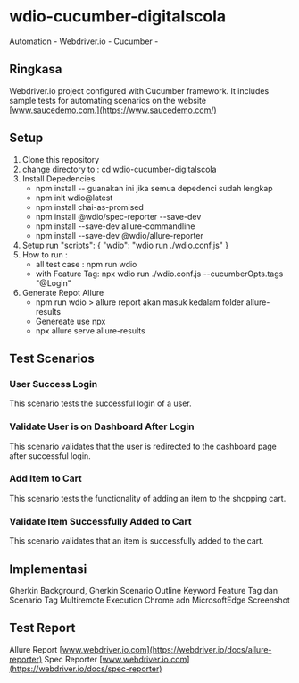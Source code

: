 # wdio-cucumber-digitalscola
Automation - Webdriver.io - Cucumber - 

## Ringkasa
Webdriver.io project configured with Cucumber framework. 
It includes sample tests for automating scenarios on the website [www.saucedemo.com.](https://www.saucedemo.com/)

## Setup
1. Clone this repository
2. change directory to : cd wdio-cucumber-digitalscola
3. Install Depedencies
    - npm install -- guanakan ini jika semua depedenci sudah lengkap
    - npm init wdio@latest
    - npm install chai-as-promised
    - npm install @wdio/spec-reporter --save-dev
    - npm install --save-dev allure-commandline
    - npm install --save-dev @wdio/allure-reporter
4. Setup run
    "scripts": { "wdio": "wdio run ./wdio.conf.js" }
5. How to run : 
    - all test case : npm run wdio
    - with Feature Tag: npx wdio run ./wdio.conf.js --cucumberOpts.tags "@Login"
6. Generate Repot Allure
    - npm run wdio > allure report akan masuk kedalam folder allure-results
    - Genereate use npx 
    - npx allure serve allure-results

## Test Scenarios
### User Success Login
This scenario tests the successful login of a user.

### Validate User is on Dashboard After Login
This scenario validates that the user is redirected to the dashboard page after successful login.

### Add Item to Cart
This scenario tests the functionality of adding an item to the shopping cart.

### Validate Item Successfully Added to Cart
This scenario validates that an item is successfully added to the cart.

## Implementasi 
Gherkin Background, Gherkin Scenario Outline Keyword
Feature Tag dan Scenario Tag
Multiremote Execution Chrome adn MicrosoftEdge
Screenshot

## Test Report
Allure Report [www.webdriver.io.com](https://webdriver.io/docs/allure-reporter) 
Spec Reporter [www.webdriver.io.com](https://webdriver.io/docs/spec-reporter) 